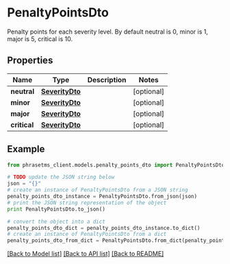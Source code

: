 # PenaltyPointsDto

Penalty points for each severity level. By default neutral is 0, minor is 1, major is 5, critical is 10.

## Properties

| Name         | Type                              | Description | Notes      |
| ------------ | --------------------------------- | ----------- | ---------- |
| **neutral**  | [**SeverityDto**](SeverityDto.md) |             | [optional] |
| **minor**    | [**SeverityDto**](SeverityDto.md) |             | [optional] |
| **major**    | [**SeverityDto**](SeverityDto.md) |             | [optional] |
| **critical** | [**SeverityDto**](SeverityDto.md) |             | [optional] |

## Example

```python
from phrasetms_client.models.penalty_points_dto import PenaltyPointsDto

# TODO update the JSON string below
json = "{}"
# create an instance of PenaltyPointsDto from a JSON string
penalty_points_dto_instance = PenaltyPointsDto.from_json(json)
# print the JSON string representation of the object
print PenaltyPointsDto.to_json()

# convert the object into a dict
penalty_points_dto_dict = penalty_points_dto_instance.to_dict()
# create an instance of PenaltyPointsDto from a dict
penalty_points_dto_from_dict = PenaltyPointsDto.from_dict(penalty_points_dto_dict)
```

[[Back to Model list]](../README.md#documentation-for-models) [[Back to API list]](../README.md#documentation-for-api-endpoints) [[Back to README]](../README.md)
